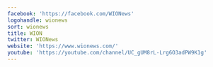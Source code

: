 ```yaml
---
facebook: 'https://facebook.com/WIONews'
logohandle: wionews
sort: wionews
title: WION
twitter: WIONews
website: 'https://www.wionews.com/'
youtube: 'https://youtube.com/channel/UC_gUM8rL-Lrg6O3adPW9K1g'
---
```

